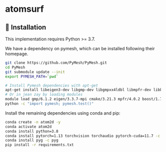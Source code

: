 # atomsurf


## :construction_worker: Installation
This implementation requires Python >= 3.7.

We have a dependency on pymesh, which can be installed following their homepage.
```bash
git clone https://github.com/PyMesh/PyMesh.git
cd PyMesh
git submodule update --init
export PYMESH_PATH=`pwd`

# Install Pymesh dependencies with apt-get
apt-get install libeigen3-dev libgmp-dev libgmpxx4ldbl libmpfr-dev libboost-dev libboost-thread-dev libtbb-dev python3-dev
# Or in jean zay by loading modules 
module load gmp/6.1.2 eigen/3.3.7-mpi cmake/3.21.3 mpfr/4.0.2 boost/1.70.0# Check everything works ok :
python -c "import pymesh; pymesh.test()"
```

Install the remaining dependencies using conda and pip:

```bash
conda create -n atom2d -y
conda activate atom2d
conda install python=3.8
conda install pytorch=1.13 torchvision torchaudio pytorch-cuda=11.7 -c pytorch -c nvidia
conda install pyg -c pyg
pip install -r requirements.txt
```


